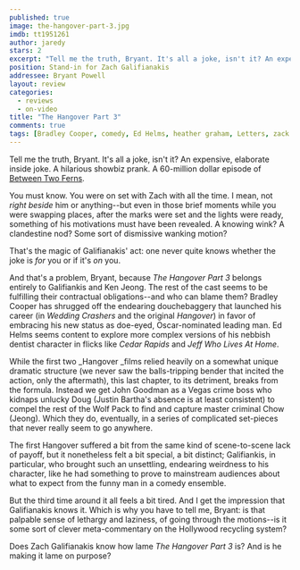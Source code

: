 ```yaml
---
published: true
image: the-hangover-part-3.jpg
imdb: tt1951261
author: jaredy
stars: 2
excerpt: "Tell me the truth, Bryant. It's all a joke, isn't it? An expensive, elaborate inside joke. A hilarious showbiz prank. A 60-million dollar episode of Between Two Ferns."
position: Stand-in for Zach Galifianakis
addressee: Bryant Powell
layout: review
categories: 
  - reviews
  - on-video
title: "The Hangover Part 3"
comments: true
tags: [Bradley Cooper, comedy, Ed Helms, heather graham, Letters, zack galifianakis]
---
```

Tell me the truth, Bryant. It's all a joke, isn't it? An expensive, elaborate inside joke. A hilarious showbiz prank. A 60-million dollar episode of [Between Two Ferns][1]. 

   [1]: http://www.funnyordie.com/between_two_ferns

You must know. You were on set with Zach with all the time. I mean, not _right beside_ him or anything--but even in those brief moments while you were swapping places, after the marks were set and the lights were ready, something of his motivations must have been revealed. A knowing wink? A clandestine nod? Some sort of dismissive wanking motion?  

That's the magic of Galifianakis' act: one never quite knows whether the joke is _for_ you or if it's _on_ you. 

And that's a problem, Bryant, because _The Hangover Part 3_ belongs entirely to Galifiankis and Ken Jeong. The rest of the cast seems to be fulfilling their contractual obligations--and who can blame them? Bradley Cooper has shrugged off the endearing douchebaggery that launched his career (in _Wedding Crashers_ and the original _Hangover_) in favor of embracing his new status as doe-eyed, Oscar-nominated leading man. Ed Helms seems content to explore more complex versions of his nebbish dentist character in flicks like _Cedar Rapids_ and _Jeff Who Lives At Home_.

While the first two _Hangover _films relied heavily on a somewhat unique dramatic structure (we never saw the balls-tripping bender that incited the action, only the aftermath), this last chapter, to its detriment, breaks from the formula. Instead we get John Goodman as a Vegas crime boss who kidnaps unlucky Doug (Justin Bartha's absence is at least consistent) to compel the rest of the Wolf Pack to find and capture master criminal Chow (Jeong). Which they do, eventually, in a series of complicated set-pieces that never really seem to go anywhere.   

The first Hangover suffered a bit from the same kind of scene-to-scene lack of payoff, but it nonetheless felt a bit special, a bit distinct; Galifiankis, in particular, who brought such an unsettling, endearing weirdness to his character, like he had something to prove to mainstream audiences about what to expect from the funny man in a comedy ensemble.

But the third time around it all feels a bit tired. And I get the impression that Galifianakis knows it. Which is why you have to tell me, Bryant: is that palpable sense of lethargy and laziness, of going through the motions--is it some sort of clever meta-commentary on the Hollywood recycling system?

Does Zach Galifianakis know how lame _The Hangover Part 3_ is? And is he making it lame on purpose?